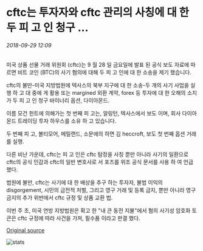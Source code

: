 # cftc는 투자자와 cftc 관리의 사칭에 대 한 두 피 고 인 청구 ...

###### 2018-09-29 12:09

미국 상품 선물 거래 위원회 (cftc)는 9 월 28 일 금요일에 발표 된 공식 보도 자료에 따르면 비트 코인 (BTC)의 사기 혐의에 대해 두 피 고 인에 대 한 소송을 제기 했습니다.

cftc의 불만-미국 지방법원에 텍사스의 북부 지구에 대 한 소송-두 개의 사기 사업을 실행 하 고 대 중에 게 활용 또는 margined 외환 계약, forex 등 투자에 대 한 오해의 소지가 두 피 고 인 청구 바이너리 옵션, 다이아몬드.

이름 모건 헌트에 의해가는 첫 번째 피 고는, 알링턴, 텍사스에서 보도 이며, 회사 다이아몬드 트레이딩 투자 하우스를 소유 하 고 있습니다.

두 번째 피 고, 볼티모어, 메릴랜드, 소문에의 하면 김 heccroft, 보도 첫 번째 옵션 거래를 실행.

다른 비난 가운데, cftc는 피 고 인은 cftc 탐정을 사칭 뿐만 아니라 사기의 일환으로 cftc의 공식 인감과 cftc의 일반 변호사로 서 포즈를 위조 공식 문서를 사용 하 여 언급 했다.

법원에 불만, cftc는 사기에 대 한 배상을 추구 하는 투자자, 불법 이익의 disgorgement, 시민의 금전적 처벌, 그리고 영구 거래 및 등록 금지, 뿐만 아니라 영구 금지의 추가 위반에서 cftc 규정 및 상품 교환 법.

이번 주 초, 미국 연방 지방법원은 확고 한 "내 큰 동전 지불"에서 혐의 사기성 암호화 토큰은 cftc 규정에 따라 사건을 가져, 필수품 이라고 판결 했다.

[Original source](https://cointelegraph.com/news/cftc-charges-two-defendants-for-defrauding-investors-and-impersonation-of-cftc-officials)

![stats](https://c.statcounter.com/11760860/0/a89fa40b/1/ "stats")